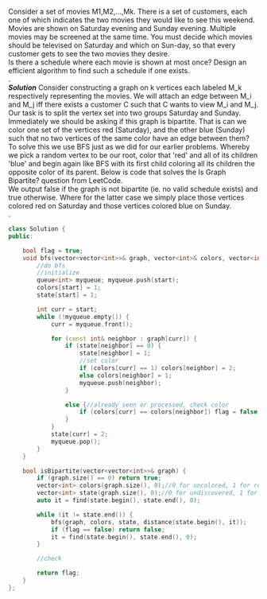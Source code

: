 Consider a set of movies M1,M2,...,Mk. There is a set of customers, each one of which indicates the two movies they would like to see this 
weekend. Movies are shown on Saturday evening and Sunday evening. Multiple movies may be screened at the same time. You must decide which 
movies should be televised on Saturday and which on Sun-day, so that every customer gets to see the two movies they desire.    
Is there a schedule where each movie is shown at most once? Design an efficient algorithm to find such a schedule if one exists.   
.   
***Solution***
Consider constructing a graph on k vertices each labeled M_k respectively representing the movies. We will attach an edge between
M_i and M_j iff there exists a customer C such that C wants to view M_i and M_j. Our task is to split the vertex set into two groups
Saturday and Sunday. Immediately we should be asking if this graph is bipartite. That is can we color one set of the vertices red (Saturday),
and the other blue (Sunday) such that no two vertices of the same color have an edge between them? To solve this we use BFS just as we did
for our earlier problems. Whereby we pick a random vertex to be our root, color that 'red' and all of its children 'blue' and begin again
like BFS with its first child coloring all its children the opposite color of its parent. Below is code that solves the Is Graph Bipartite?
question from LeetCode.        
We output false if the graph is not bipartite (ie. no valid schedule exists) and true otherwise. Where for the latter case we simply place
those vertices colored red on Saturday and those vertices colored blue on Sunday.   
.   
```c++
class Solution {
public:

	bool flag = true;
	void bfs(vector<vector<int>>& graph, vector<int>& colors, vector<int>& state, const int start) {
		//do bfs
		//initialize
		queue<int> myqueue; myqueue.push(start);
		colors[start] = 1;
		state[start] = 1;

		int curr = start;
		while (!myqueue.empty()) {
			curr = myqueue.front();

			for (const int& neighbor : graph[curr]) {
				if (state[neighbor] == 0) {
					state[neighbor] = 1;
					//set color
					if (colors[curr] == 1) colors[neighbor] = 2;
					else colors[neighbor] = 1;
					myqueue.push(neighbor);
				}

				else {//already seen or processed, check color
					if (colors[curr] == colors[neighbor]) flag = false;
				}
			}
			state[curr] = 2;
			myqueue.pop();
		}
	}

	bool isBipartite(vector<vector<int>>& graph) {
		if (graph.size() == 0) return true;
		vector<int> colors(graph.size(), 0);//0 for uncolored, 1 for red, 2 for blue
		vector<int> state(graph.size(), 0);//0 for undiscovered, 1 for discovered, 2 for processed
		auto it = find(state.begin(), state.end(), 0);

		while (it != state.end()) {
			bfs(graph, colors, state, distance(state.begin(), it));
			if (flag == false) return false;
			it = find(state.begin(), state.end(), 0);
		}

		//check

		return flag;
	}
};
```
